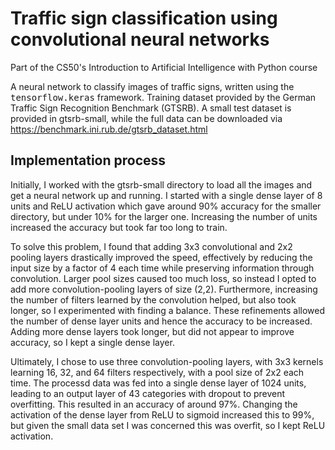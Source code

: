 # Traffic sign classification using convolutional neural networks
Part of the CS50's Introduction to Artificial Intelligence with Python course

A neural network to classify images of traffic signs, written using the <TT>tensorflow.keras</TT> framework. Training dataset provided by the German Traffic Sign Recognition Benchmark (GTSRB). A small test dataset is provided in gtsrb-small, while the full data can be downloaded via https://benchmark.ini.rub.de/gtsrb_dataset.html

## Implementation process

Initially, I worked with the gtsrb-small directory to load all the images and get a neural network up and running. I started with a single dense layer of 8 units and ReLU activation which gave around 90% accuracy for the smaller directory, but under 10% for the larger one. Increasing the number of units increased the accuracy but took far too long to train. 

To solve this problem, I found that adding 3x3 convolutional and 2x2 pooling layers drastically improved the speed, effectively by reducing the input size by a factor of 4 each time while preserving information through convolution. Larger pool sizes caused too much loss, so instead I opted to add more convolution-pooling layers of size (2,2). Furthermore, increasing the number of filters learned by the convolution helped, but also took longer, so I experimented with finding a balance. 
These refinements allowed the number of dense layer units and hence the accuracy to be increased. Adding more dense layers took longer, but did not appear to improve accuracy, so I kept a single dense layer.

Ultimately, I chose to use three convolution-pooling layers, with 3x3 kernels learning 16, 32, and 64 filters respectively, with a pool size of 2x2 each time. The processd data was fed into a single dense layer of 1024 units, leading to an output layer of 43 categories with dropout to prevent overfitting. This resulted in an accuracy of around 97%. Changing the activation of the dense layer from ReLU to sigmoid increased this to 99%, but given the small data set I was concerned this was overfit, so I kept ReLU activation.
